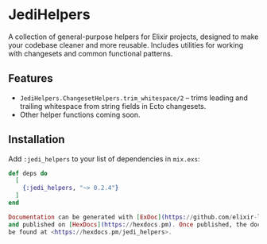 # JediHelpers

A collection of general-purpose helpers for Elixir projects, designed to make your codebase cleaner and more reusable. Includes utilities for working with changesets and common functional patterns.

## Features

- `JediHelpers.ChangesetHelpers.trim_whitespace/2` – trims leading and trailing whitespace from string fields in Ecto changesets.
- Other helper functions coming soon.

## Installation

Add `:jedi_helpers` to your list of dependencies in `mix.exs`:

```elixir
def deps do
  [
    {:jedi_helpers, "~> 0.2.4"}
  ]
end

Documentation can be generated with [ExDoc](https://github.com/elixir-lang/ex_doc)
and published on [HexDocs](https://hexdocs.pm). Once published, the docs can
be found at <https://hexdocs.pm/jedi_helpers>.

